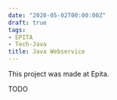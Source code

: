 ```yaml
---
date: "2020-05-02T00:00:00Z"
draft: true
tags:
- EPITA
- Tech-Java
title: Java Webservice
---
```


This project was made at Epita.

TODO
